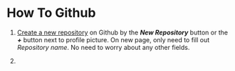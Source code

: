 # How To Github

1. [Create a new repository](https://help.github.com/articles/creating-a-new-repository/) on Github by the **_New Repository_** button or the **_+_** button next to profile picture.  On new page, only need to fill out *Repository name*. No need to worry about any other fields.

2. 